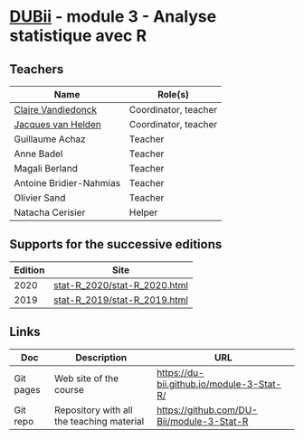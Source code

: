 # [DUBii](https://du-bii.github.io/accueil/) - module 3 - Analyse statistique avec R

## Teachers

| Name  | Role(s) |
|-----------------------------|----------------|
| [Claire Vandiedonck](https://orcid.org/0000-0002-6669-6923) | Coordinator, teacher |
| [Jacques van Helden](https://orcid.org/0000-0002-8799-8584) | Coordinator, teacher |
| Guillaume Achaz | Teacher |
| Anne Badel | Teacher |
| Magali Berland | Teacher |
| Antoine Bridier-Nahmias | Teacher |
| Olivier Sand | Teacher |
| Natacha Cerisier | Helper |

## Supports for the successive editions

| Edition | Site |
|----------|--------------------------------------------------------|
| 2020 | [stat-R_2020/stat-R_2020.html](stat-R_2020/stat-R_2020.html) |
| 2019 | [stat-R_2019/stat-R_2019.html](stat-R_2019/stat-R_2019.html) |


## Links

| Doc | Description |URL |
|------------|-------------------------------|---------------------------------------|
| Git pages | Web site of the course | <https://du-bii.github.io/module-3-Stat-R/> | 
| Git repo | Repository with all the teaching material | <https://github.com/DU-Bii/module-3-Stat-R> | 

